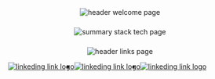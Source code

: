 <div align="center">
  <img src="https://iili.io/JujIx8G.png" alt="header welcome page" />
</div>

###

<div align="center">
  <img  src="https://iili.io/JujI7M7.png" alt="summary stack tech page"  />
</div>

###

<div align="center">
  <img src="https://iili.io/Juj51jf.png" alt="header links page"  />
  <ul style="display: flex;">
     <li style="list-style-type:none">
       <a href="https://www.linkedin.com/in/matiassiocordich/" target="_blank">
         <img src="https://iili.io/JujYosR.png" alt="linkeding link logo"/>
       </a>
     </li>
    <li>
       <a href="https://www.linkedin.com/in/matiassiocordich/" target="_blank">
         <img src="https://iili.io/JujYosR.png" alt="linkeding link logo"/>
       </a>
     </li>
    <li>
       <a href="https://www.linkedin.com/in/matiassiocordich/" target="_blank">
         <img src="https://iili.io/JujYosR.png" alt="linkeding link logo"/>
       </a>
     </li>
  </ul>
</div>

###
